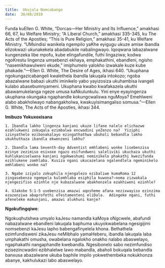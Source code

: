 ```yaml
---
title:  Ukujula Nomcabango
date:  30/08/2019
---
```


Funda kuEllen G. White, “Dorcas—Her Ministry and Its Influence,” amakhasi 66, 67, ku Welfare Ministry;  “A Liberal Church,” amakhasi 335-345, ku The Acts of the Apostles; “This is Pure Religion,” amakhasi 35-41, ku Welfare Ministry. “UMsindisi wanikela ngempilo yaKhe eyigugu ukuze amise ibandla elizokwazi ukunakekela abadabukile nabalingwayo.  Iqoqwana labazalwane kungenzeka libe mpofu, kube elingafundile, futhi lingaziwa; kodwa ngoKrestu lingenza umsebenzi ekhaya, emphakathini, ebandleni, ngisho “nasemikhawulweni ekude,” imiphumelo yalokho izwakale kuze kube phakade.”—Ellen G. White, The Desire of Ages, ikhasi 640. “Ukuphana ngokungazicabangeli kwalethela ibandla lakuqala intokozo; ngoba abazalwane babazi ukuthi iminikelo yabo yayizosiza ukuhambisa ivangeli kulabo abasebumnyameni.  Ukuphana kwabo kwafakazela ukuthi abawamukelanga ngeze umusa kaNkulunkulu. Yini enye eyayingenza ukuphana okungaka ngaphandle kokungcwaliswa nguMoya? Emehlweni alabo abakholwayo nabangakholwa, kwakuyisimangaliso somusa.”—Ellen G. White, The Acts of the Apostles, ikhasi 344.

**Imibuzo Yokuxoxisana**

`1. Ibandla lakho lingenza kanjani ukuze lifane nalelo elichazwe ezahlukweni zokuqala ezimbalwa encwadini yeZenzo na?  Yiziphi izinyathelo ezibonakalayo ezingathathwa ubuholi bebandla lakho ukukhuthaza ibandla ekwenzeni lokhu?`

`2. Ibandla lama Seventh-day Adventist emhlabeni wonke lisebenzisa ezinye zezimiso esixoxe ngazo esifundweni saleliviki ukuchaza ukuthi kuhlukaniselwana kanjani ngokweshumi neminikelo phakathi kwezifunda ezihlukene zomhlaba. Kusiza ngani ukucazelana ngalendlela ngeminikelo emhlabeni wonke na?`

`3. Ngabe iziyalo zokuphila njengalezo ezibaliwe kumaRoma 12 zingasebenza ngempela kulomhlaba esiphila kuwona?—noma zizwakala njengezifiso ezinhle nje kubazalwane abakhonzela ezakhiweni ezinhle?`

`4. UJakobe 5:1-5 usebenzisa amazwi aqosheme afana nezixwayiso ezinzima ezazenziwa abaprofethi eTestamenteni eliDala.  Adingeke ngani, futhi afeneleke makunjani, amazwi alukhuni kanje?`

**Ngokufingqiwe**:

Ngokuqhutshwa umyalo kaJesu namandla kaMoya oNgcwele, abafundi nabazalwane ebandleni lakuqala baphuma ukuyokwabelana ngesigijimi nomsebenzi kaJesu lapho babengafinyelela khona. Bethathela ezimfundisweni zikaJesu neMibhalo yamaHeberu, ibandla lakuqala laba umphakathi omusha, owabelana ngalokho onakho nalabo abaswelayo, ngaphakathi nangaphandle kwebandla.  Ngesibonelo sabo nezimfundiso ezisezincwadini ezibhalelwe lawo mabandla, abaholi bokuqala bebandla banxusa abazalwane ukuba baphile impilo yokwethembeka nokukhonza abanye, kakhulukazi labo abaswelayo.
